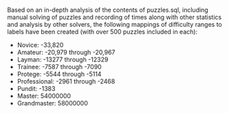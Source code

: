 Based on an in-depth analysis of the contents of puzzles.sql, including manual solving of puzzles and recording of times along with other statistics and analysis by other solvers, the following mappings of difficulty ranges to labels have been created (with over 500 puzzles included in each):

- Novice: -33,820
- Amateur: -20,979 through -20,967
- Layman: -13277 through -12329
- Trainee: -7587 through -7090
- Protege: -5544 through -5114
- Professional: -2961 through -2468
- Pundit: -1383
- Master: 54000000
- Grandmaster: 58000000
